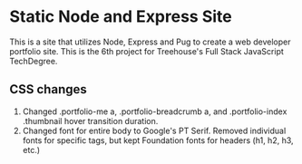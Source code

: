 # Static Node and Express Site

This is a site that utilizes Node, Express and Pug to create a web developer portfolio site. This is the 6th project for Treehouse's Full Stack JavaScript TechDegree.

## CSS changes

1. Changed .portfolio-me a, .portfolio-breadcrumb a, and .portfolio-index .thumbnail hover transition duration.
2. Changed font for entire body to Google's PT Serif. Removed individual fonts for specific tags, but kept Foundation fonts for headers (h1, h2, h3, etc.)
